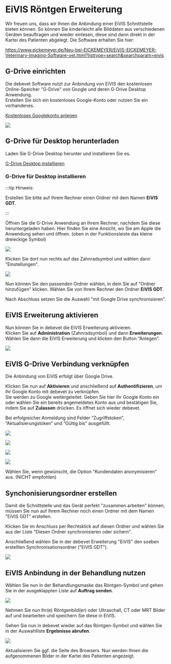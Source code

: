 # EiVIS Röntgen Erweiterung  

Wir freuen uns, dass wir Ihnen die Anbindung einer EiVIS Schnittstelle bieten können. So können Sie kinderleicht alle Bilddaten aus verschiedenen Geräten beauftragen 
und wieder einlesen, diese sind dann direkt in der Kartei des Patienten abgelegt. Die Software erhalten Sie hier: 

https://www.eickemeyer.de/Neu-bei-EICKEMEYER/EiVIS-EICKEMEYER-Veterinary-Imaging-Software-vet.html?listtype=search&searchparam=eivis

## G-Drive einrichten 

Die debevet Software nutzt zur Anbindung von EiVIS den kostenlosen Online-Speicher "G-Drive" von Google und deren G-Drive Desktop Anwendung.  
Erstellen Sie sich ein kostenloses Google-Konto oder nutzen Sie ein vorhandenes.

[Kostenloses Googlekonto anlegen](https://myaccount.google.com/?utm_source=sign_in_no_continue&pli=1&nlr=1)


![](../../static/img/Labor/drive_acc.png)

## G-Drive für Desktop herunterladen

Laden Sie G-Drive Desktop herunter und installieren Sie es.

[G-Drive Desktop installieren](https://support.google.com/drive/answer/7329379#zippy=%2Cgoogle-drive-f%C3%BCr-den-desktop-herunterladen-und-installieren)

### G-Drive für Desktop installieren

:::tip Hinweis:

Erstellen Sie bitte auf Ihrem Rechner einen Ordner mit dem Namen **EiVIS GDT**.

:::

Öffnen Sie die G-Drive Anwendung an Ihrem Rechner, nachdem Sie diese heruntergeladen haben. Hier finden Sie eine Ansicht, wo Sie am Apple die Anwendung
sehen und öffnen. (oben in der Funktionsleiste das kleine dreieckige Symbol)

![](../../static/img/Labor/g_drive_setup1.png)

Klicken Sie dort nun rechts auf das Zahnradsymbol und wählen dann "Einstellungen".

![](../../static/img/Labor/g-drive_setup2.png)

Nun können Sie den passenden Ordner wählen, in dem Sie auf "Ordner hinzufügen" klicken. Wählen Sie von Ihrem Rechner den Ordner **EiVIS GDT**.

Nach Abschluss setzen Sie die Auswahl "mit Google Drive synchronisieren".

## EiVIS Erweiterung aktivieren

Nun können Sie in debevet die EiVIS Erweiterung aktivieren.  
Klicken Sie auf **Administration** (Zahnradsymbol) und dann **Erweiterungen**.   
Wählen Sie dann die EiVIS Erweiterung und klicken den Button “Anlegen”. 

![](../../static/img/erweiterungen/eivis_erweiterung1.png)

## EiVIS G-Drive Verbindung verknüpfen

Die Anbindung von EiVIS erfolgt über Google Drive.   

Klicken Sie nun auf **Aktivieren** und anschließend auf **Authentifizieren**, um Ihr Google Konto mit debevet zu verknüpfen.   
Sie werden zu Google weitergeleitet. Geben Sie hier Ihr Google Konto ein oder wählen Sie ein bereits angemeldetes Konto aus und bestätigen Sie, 
indem Sie auf **Zulassen** drücken. Es öffnet sich wieder debevet. 


Bei erfolgreicher Anmeldung sind Felder “Zugriffstoken”, “Aktualisierungstoken” und “Gültig bis” ausgefüllt.

![](../../static/img/Labor/scilext_3.png)

![](../../static/img/Labor/scilext_4.png)

![](../../static/img/Labor/scilext_5.png)

![](../../static/img/Labor/scilext_6.png)


Wählen Sie, wenn gewünscht, die Option “Kundendaten anonymisieren” aus. (NICHT empfohlen) 

## Synchonisierungsordner erstellen   

Damit die Schnittstelle und das Gerät perfekt "zusammen arbeiten" können, müssen Sie nun auf Ihrem Rechner noch einen Ordner mit dem
Namen "EiVIS GDT" erstellen. 

Klicken Sie im Anschluss per Rechtsklick auf diesen Ordner und wählen Sie aus der Liste "Diesen Ordner synchronisieren oder sichern".

Anschließend wählen Sie in der  debevet Erweiterung "EiVIS" den soeben erstellten Synchronisationsordner ("EiVIS GDT").

![](../../static/img/erweiterungen/eivis_ordner.png)

## EiVIS Anbindung in der Behandlung nutzen  


Wählen Sie nun in der Behandlungsmaske das Röntgen-Symbol und gehen Sie in der ausgeklappten Liste auf **Auftrag senden**.   

![](../../static/img/erweiterungen/eivis_roentgen1.png)

Nehmen Sie nun Ihr(e) Röntgenbild(er) oder Ultraschall, CT oder MRT Bilder auf und bearbeiten und speichern Sie diese in EiVIS.   

Gehen Sie nun in debevet wieder auf das Röntgen-Symbol und wählen Sie in der Auswahlliste **Ergebnisse abrufen**. 

![](../../static/img/erweiterungen/eivis_roentgen2.png)

Aktualisieren Sie ggf. die Seite des Browsers. Nun werden Ihnen die aufgenommenen Bilder in der Kartei des Patienten angezeigt.




